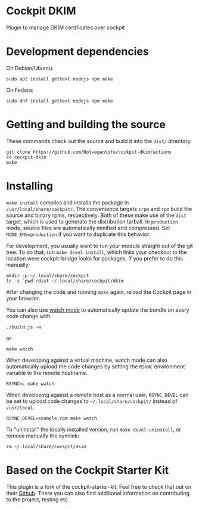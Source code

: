 # Cockpit DKIM

Plugin to manage DKIM certificates over cockpit

# Development dependencies

On Debian/Ubuntu:

    sudo apt install gettext nodejs npm make

On Fedora:

    sudo dnf install gettext nodejs npm make


# Getting and building the source

These commands check out the source and build it into the `dist/` directory:

```
git clone https://github.com/Notvegantofu/cockpit-dkim/actions
cd cockpit-dkim
make
```

# Installing

`make install` compiles and installs the package in `/usr/local/share/cockpit/`. The
convenience targets `srpm` and `rpm` build the source and binary rpms,
respectively. Both of these make use of the `dist` target, which is used
to generate the distribution tarball. In `production` mode, source files are
automatically minified and compressed. Set `NODE_ENV=production` if you want to
duplicate this behavior.

For development, you usually want to run your module straight out of the git
tree. To do that, run `make devel-install`, which links your checkout to the
location were cockpit-bridge looks for packages. If you prefer to do
this manually:

```
mkdir -p ~/.local/share/cockpit
ln -s `pwd`/dist ~/.local/share/cockpit/dkim
```

After changing the code and running `make` again, reload the Cockpit page in
your browser.

You can also use
[watch mode](https://esbuild.github.io/api/#watch) to
automatically update the bundle on every code change with

    ./build.js -w

or

    make watch

When developing against a virtual machine, watch mode can also automatically upload
the code changes by setting the `RSYNC` environment variable to
the remote hostname.

    RSYNC=c make watch

When developing against a remote host as a normal user, `RSYNC_DEVEL` can be
set to upload code changes to `~/.local/share/cockpit/` instead of
`/usr/local`.

    RSYNC_DEVEL=example.com make watch

To "uninstall" the locally installed version, run `make devel-uninstall`, or
remove manually the symlink:

    rm ~/.local/share/cockpit/dkim

# Based on the Cockpit Starter Kit

This plugin is a fork of the cockpit-starter-kit. Feel free to check that out on their [Github](https://github.com/cockpit-project/starter-kit).
There you can also find additional information on contributing to the project, testing etc.